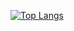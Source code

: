 [![Top Langs](https://github-readme-stats.vercel.app/api/top-langs/?username=joaovictorlopezpereira)](https://github.com/anuraghazra/github-readme-stats&theme=dark&show_icons=true)
